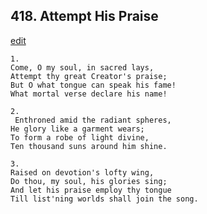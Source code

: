 
## 418.  Attempt His Praise
[edit](https://docs.google.com/document/d/1klHBjdyA6YbWB0MZyn5Q3j4WqaqliHaM/edit?mode=html)



    1.
    Come, O my soul, in sacred lays,
    Attempt thy great Creator's praise;
    But O what tongue can speak his fame!
    What mortal verse declare his name!

    2.
     Enthroned amid the radiant spheres,
    He glory like a garment wears;
    To form a robe of light divine,
    Ten thousand suns around him shine.

    3.
    Raised on devotion's lofty wing,
    Do thou, my soul, his glories sing;
    And let his praise employ thy tongue
    Till list'ning worlds shall join the song.
